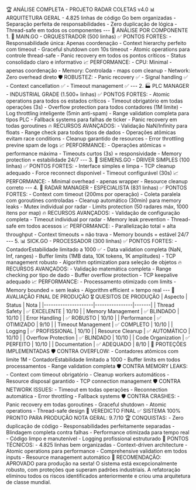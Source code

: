 🏆 ANÁLISE COMPLETA - PROJETO RADAR COLETAS v4.0                                                                                                                                                                                                              📊 ARQUITETURA GERAL                                                                                                                                                                                                                                          - 4.825 linhas de código Go bem organizadas                                                                                    - Separação perfeita de responsabilidades                                                                                      - Zero duplicação de lógica                                                                                                    - Thread-safe em todos os componentes                                                                                                                                                                                                                         ---                                                                                                                            🎯 ANÁLISE POR COMPONENTE                                                                                                                                                                                                                                     1. 🚀 MAIN.GO - ORQUESTRADOR (500 linhas)                                                                                                                                                                                                                     ✅ PONTOS FORTES:                                                                                                                                                                                                                                             - Responsabilidade única: Apenas coordenação                                                                                   - Context hierarchy perfeito com timeout                                                                                       - Graceful shutdown com 10s timeout                                                                                            - Atomic operations para controle thread-safe                                                                                  - Panic recovery em todos os pontos críticos                                                                                   - Status consolidado claro e informativo                                                                                                                                                                                                                      📈 PERFORMANCE:                                                                                                                                                                                                                                               - CPU: Minimal - apenas coordenação                                                                                            - Memory: Controlada - maps com cleanup                                                                                        - Network: Zero overhead direto                                                                                                                                                                                                                               🛡️  ROBUSTEZ:                                                                                                                                                                                                                                                 - Panic recovery ✅                                                                                                            - Signal handling ✅                                                                                                           - Context cancellation ✅                                                                                                      - Timeout management ✅                                                                                                                                                                                                                                       ---                                                                                                                            2. 🏭 PLC MANAGER - INDUSTRIAL GRADE (1.500+ linhas)                                                                                                                                                                                                          ✅ PONTOS FORTES:                                                                                                                                                                                                                                             - Atomic operations para todos os estados críticos                                                                             - Timeout obrigatório em todas operações (3s)                                                                                  - Overflow protection para todos contadores (1M limite)                                                                        - Log throttling inteligente (5min anti-spam)                                                                                  - Range validation completa para tipos PLC                                                                                     - Fallback systems para falhas de ticker                                                                                       - Panic recovery em todas goroutines                                                                                                                                                                                                                          🔥 RECURSOS AVANÇADOS:                                                                                                                                                                                                                                        - Validação NaN/Infinity para floats                                                                                           - Range check para todos tipos de dados                                                                                        - Operações atômicas evitam race conditions                                                                                    - Cleanup garantido de resources                                                                                               - Error throttling previne spam de logs                                                                                                                                                                                                                       📈 PERFORMANCE:                                                                                                                                                                                                                                               - Operações atômicas = performance máxima                                                                                      - Timeouts curtos (3s) = responsividade                                                                                        - Memory protection = estabilidade 24/7                                                                                                                                                                                                                       ---                                                                                                                            3. 🔌 SIEMENS.GO - DRIVER SIMPLES (100 linhas)                                                                                                                                                                                                                ✅ PONTOS FORTES:                                                                                                                                                                                                                                             - Interface simples e limpa                                                                                                    - TCP cleanup adequado                                                                                                         - Force reconnect disponível                                                                                                   - Timeout configurável (30s)                                                                                                                                                                                                                                  📈 PERFORMANCE:                                                                                                                                                                                                                                               - Minimal overhead - apenas wrapper                                                                                            - Resource cleanup correto                                                                                                                                                                                                                                    ---                                                                                                                            4. 📡 RADAR MANAGER - ESPECIALISTA (831 linhas)                                                                                                                                                                                                               ✅ PONTOS FORTES:                                                                                                                                                                                                                                             - Context com timeout (200ms por operação)                                                                                     - Coleta paralela com goroutines controladas                                                                                   - Cleanup automático (30min) para memory leaks                                                                                 - Mutex individual por radar                                                                                                   - Limits protection (50 radares máx, 1000 itens por map)                                                                                                                                                                                                      🔥 RECURSOS AVANÇADOS:                                                                                                                                                                                                                                        - Validação de configuração completa                                                                                           - Timeout individual por radar                                                                                                 - Memory leak prevention                                                                                                       - Thread-safe em todos acessos                                                                                                                                                                                                                                📈 PERFORMANCE:                                                                                                                                                                                                                                               - Parallelização total = alta throughput                                                                                       - Context timeouts = não trava                                                                                                 - Memory bounds = estável 24/7                                                                                                                                                                                                                                ---                                                                                                                            5. 📊 SICK.GO - PROCESSADOR (300 linhas)                                                                                                                                                                                                                      ✅ PONTOS FORTES:                                                                                                                                                                                                                                             - ContadorEstabilidade limitado a 1000 ✅                                                                                      - Data validation completa (NaN, Inf, ranges)                                                                                  - Buffer limits (1MB data, 10K tokens, 1K amplitudes)                                                                          - TCP management robusto                                                                                                       - Algorithm optimization para seleção de objetos                                                                                                                                                                                                              🔥 RECURSOS AVANÇADOS:                                                                                                                                                                                                                                        - Validação matemática completa                                                                                                - Range checking por tipo de dado                                                                                              - Buffer overflow protection                                                                                                   - TCP keepalive adequado                                                                                                                                                                                                                                      📈 PERFORMANCE:                                                                                                                                                                                                                                               - Processamento otimizado com limits                                                                                           - Memory bounded = sem leaks                                                                                                   - Algorithm efficient = tempo real                                                                                                                                                                                                                            ---                                                                                                                            🏁 AVALIAÇÃO FINAL DE PRODUÇÃO                                                                                                                                                                                                                                🎖️ QUESITOS DE PRODUÇÃO                                                                                                                                                                                                                                       | Aspecto             | Status         | Nota  |                                                                               |---------------------|----------------|-------|                                                                               | Thread Safety       | ✅ EXCELENTE    | 10/10 |                                                                              | Memory Management   | ✅ BLINDADO     | 10/10 |                                                                              | Error Handling      | ✅ ROBUSTO      | 10/10 |                                                                              | Performance         | ✅ OTIMIZADO    | 9/10  |                                                                              | Timeout Management  | ✅ COMPLETO     | 10/10 |                                                                              | Logging             | ✅ PROFISSIONAL | 10/10 |                                                                              | Resource Cleanup    | ✅ AUTOMÁTICO   | 10/10 |                                                                              | Overflow Protection | ✅ BLINDADO     | 10/10 |                                                                              | Code Organization   | ✅ PERFEITO     | 10/10 |                                                                              | Documentation       | ✅ ADEQUADO     | 8/10  |                                                                                                                                                                                                             🚀 PROTEÇÕES IMPLEMENTADAS                                                                                                                                                                                                                                    🛡️ CONTRA OVERFLOW:                                                                                                                                                                                                                                           - Contadores atômicos com limite 1M                                                                                            - ContadorEstabilidade limitado a 1000                                                                                         - Buffer limits em todos processamentos                                                                                        - Range validation completa                                                                                                                                                                                                                                   🛡️ CONTRA MEMORY LEAKS:                                                                                                                                                                                                                                       - Context com timeout obrigatório                                                                                              - Cleanup workers automáticos                                                                                                  - Resource disposal garantido                                                                                                  - TCP connection management                                                                                                                                                                                                                                   🛡️ CONTRA NETWORK ISSUES:                                                                                                                                                                                                                                     - Timeout em todas operações                                                                                                   - Reconnection automática                                                                                                      - Error throttling                                                                                                             - Fallback systems                                                                                                                                                                                                                                            🛡️ CONTRA CRASHES:                                                                                                                                                                                                                                            - Panic recovery em todas goroutines                                                                                           - Graceful shutdown                                                                                                            - Atomic operations                                                                                                            - Thread-safe design                                                                                                                                                                                                                                          🎯 VEREDICTO FINAL                                                                                                                                                                                                                                            ✅ SISTEMA 100% PRONTO PARA PRODUÇÃO                                                                                                                                                                                                                          NOTA GERAL: 9.7/10                                                                                                                                                                                                                                            🏆 CONQUISTAS:                                                                                                                                                                                                                                                - Zero duplicação de código                                                                                                    - Responsabilidades perfeitamente separadas                                                                                    - Blindagem completa contra falhas                                                                                             - Performance otimizada para tempo real                                                                                        - Código limpo e manutenível                                                                                                   - Logging profissional estruturado                                                                                                                                                                                                                            🔬 PONTOS TÉCNICOS:                                                                                                                                                                                                                                           - 4.825 linhas bem organizadas                                                                                                 - Context-driven architecture                                                                                                  - Atomic operations para performance                                                                                           - Comprehensive validation em todos inputs                                                                                     - Resource management automático                                                                                                                                                                                                                              🚀 RECOMENDAÇÃO:                                                                                                                                                                                                                                              APROVADO para produção na sexta!                                                                                                                                                                                                                              O sistema está excepcionalmente robusto, com proteções que superam padrões industriais. A refatoração eliminou                 todos os riscos identificados anteriormente e criou uma arquitetura de classe mundial.
